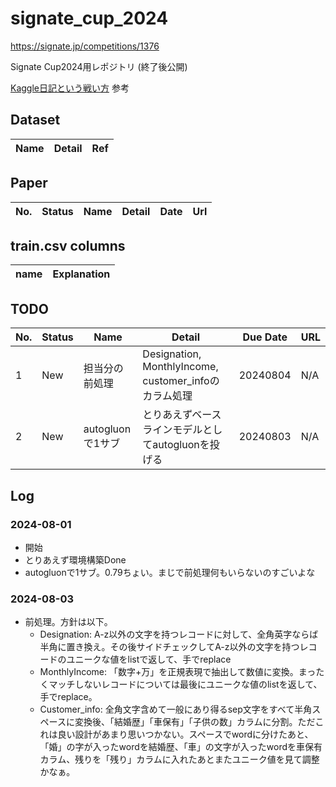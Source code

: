 # signate_cup_2024
https://signate.jp/competitions/1376

Signate Cup2024用レポジトリ (終了後公開)

[Kaggle日記という戦い方](https://zenn.dev/fkubota/articles/3d8afb0e919b555ef068) 参考

## Dataset

|Name|Detail|Ref|
|---|---|---|

## Paper

|No.|Status|Name|Detail|Date|Url|
|---|---|---|---|---|---|

## train.csv columns

|name|Explanation|
|----|----|

## TODO

|No.|Status|Name|Detail|Due Date|URL|
|---|---|---|---|---|---|
| 1 | New | 担当分の前処理 | Designation, MonthlyIncome, customer_infoのカラム処理  | 20240804 | N/A |
| 2 | New | autogluonで1サブ | とりあえずベースラインモデルとしてautogluonを投げる | 20240803 | N/A |

## Log

### 2024-08-01

- 開始
- とりあえず環境構築Done
- autogluonで1サブ。0.79ちょい。まじで前処理何もいらないのすごいよな

### 2024-08-03

- 前処理。方針は以下。
  - Designation: A-z以外の文字を持つレコードに対して、全角英字ならば半角に置き換え。その後サイドチェックしてA-z以外の文字を持つレコードのユニークな値をlistで返して、手でreplace
  - MonthlyIncome: 「数字+万」を正規表現で抽出して数値に変換。まったくマッチしないレコードについては最後にユニークな値のlistを返して、手でreplace。
  - Customer_info: 全角文字含めて一般にあり得るsep文字をすべて半角スペースに変換後、「結婚歴」「車保有」「子供の数」カラムに分割。ただこれは良い設計があまり思いつかない。スペースでwordに分けたあと、「婚」の字が入ったwordを結婚歴、「車」の文字が入ったwordを車保有カラム、残りを「残り」カラムに入れたあとまたユニーク値を見て調整かなぁ。
